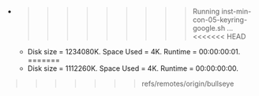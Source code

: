 * >>>>>>>>> Running inst-min-con-05-keyring-google.sh ...
<<<<<<< HEAD
  * Disk size = 1234080K. Space Used = 4K. Runtime = 00:00:00:01.
=======
  * Disk size = 1112260K. Space Used = 4K. Runtime = 00:00:00:00.
>>>>>>> refs/remotes/origin/bullseye

